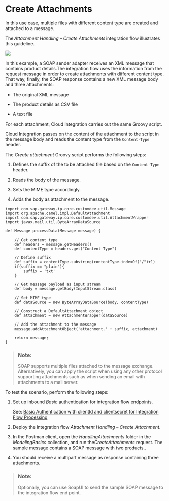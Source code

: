 <!-- loiod1f16dbf415a449690bdc2452df7c3f4 -->

# Create Attachments

In this use case, multiple files with different content type are created and attached to a message.

The *Attachment Handling – Create Attachments* integration flow illustrates this guideline.

![](images/Attachment_Handling_Create_Attachment_6976def.png)

In this example, a SOAP sender adapter receives an XML message that contains product details.The integration flow uses the information from the request message in order to create attachments with different content type. That way, finally, the SOAP response contains a new XML message body and three attachments:

-   The original XML message

-   The product details as CSV file

-   A text file


For each attachment, Cloud Integration carries out the same Groovy script.

Cloud Integration passes on the content of the attachment to the script in the message body and reads the content type from the `Content-Type` header.

The *Create attachment* Groovy script performs the following steps:

1.  Defines the suffix of the to be attached file based on the `Content-Type` header.

2.  Reads the body of the message.

3.  Sets the MIME type accordingly.

4.  Adds the body as attachment to the message.


```
import com.sap.gateway.ip.core.customdev.util.Message
import org.apache.camel.impl.DefaultAttachment
import com.sap.gateway.ip.core.customdev.util.AttachmentWrapper
import javax.mail.util.ByteArrayDataSource

def Message processData(Message message) {

    // Get content type
    def headers = message.getHeaders()
    def contentType = headers.get("Content-Type")
    
    // Define suffix
    def suffix = contentType.substring(contentType.indexOf("/")+1)
    if(suffix == "plain"){
        suffix = 'txt'
    }

    // Get message payload as input stream
    def body = message.getBody(InputStream.class)

    // Set MIME type
    def dataSource = new ByteArrayDataSource(body, contentType)

    // Construct a DefaultAttachment object
    def attachment = new AttachmentWrapper(dataSource)

    // Add the attachment to the message
    message.addAttachmentObject('attachment.' + suffix, attachment)

    return message;
}
```

> ### Note:  
> SOAP supports multiple files attached to the message exchange. Alternatively, you can apply the script when using any other protocol supporting attachments such as when sending an email with attachments to a mail server.

To test the scenario, perform the following steps:

1.  Set up inbound *Basic* authentication for integration flow endpoints.

    See: [Basic Authentication with clientId and clientsecret for Integration Flow Processing](../40-RemoteSystems/basic-authentication-with-clientid-and-clientsecret-for-integration-flow-processing-647eeb3.md)

2.  Deploy the integration flow *Attachment Handling – Create Attachment*.

3.  In the Postman client, open the *HandlingAttachments* folder in the *ModelingBasics* collection, and run the*CreateAttachments* request. The sample message contains a SOAP message with two products..

4.  You should receive a multipart message as response containing three attachments.


> ### Note:  
> Optionally, you can use SoapUI to send the sample SOAP message to the integration flow end point.

